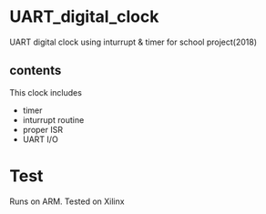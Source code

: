 # UART_digital_clock
UART digital clock using inturrupt &amp; timer for school project(2018)

## contents
This clock includes
* timer
* inturrupt routine
* proper ISR
* UART I/O

# Test
Runs on ARM.
Tested on Xilinx
